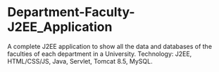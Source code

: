 # Department-Faculty-J2EE_Application
A complete J2EE application to show all the data and databases of the faculties of each department in a University.
	Technology: J2EE, HTML/CSS/JS,  Java, Servlet, Tomcat 8.5, MySQL.
